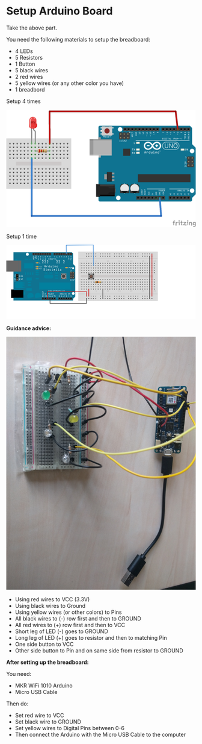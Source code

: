 # Setup Arduino Board

Take the above part.

You need the following materials to setup the breadboard:
- 4 LEDs
- 5 Resistors
- 1 Button
- 5 black wires
- 2 red wires
- 5 yellow wires (or any other color you have)
- 1 breadbord

Setup 4 times

![](Images/LED.png)

Setup 1 time

![](Images/Button.png)

**Guidance advice:**

![](Images/BasicLED.jpg)

- Using red wires to VCC (3.3V)
- Using black wires to Ground
- Using yellow wires (or other colors) to Pins
- All black wires to (-) row first and then to GROUND
- All red wires to (+) row first and then to VCC
- Short leg of LED (-) goes to GROUND
- Long leg of LED (+) goes to resistor and then to matching Pin
- One side button to VCC
- Other side button to Pin and on same side from resistor to GROUND

**After setting up the breadboard:**

You need:
- MKR WiFi 1010 Arduino
- Micro USB Cable

Then do:
- Set red wire to VCC
- Set black wire to GROUND
- Set yellow wires to Digital Pins between 0-6
- Then connect the Arduino with the Micro USB Cable to the computer
